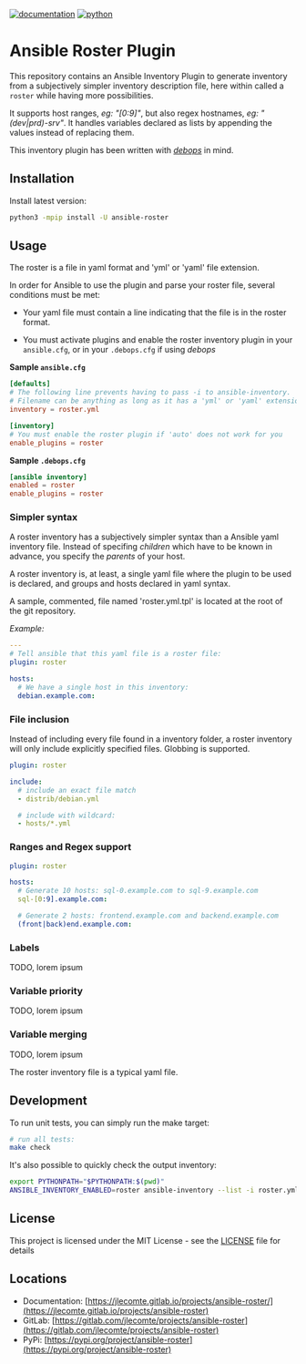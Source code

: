 [![documentation](https://img.shields.io/badge/documentation-html-informational)](https://jlecomte.gitlab.io/projects/ansible-roster)
[![python](https://img.shields.io/badge/python-3.6%20%7C%203.7%20%7C%203.8-informational)](https://pypi.org/project/ansible-roster)

# Ansible Roster Plugin

This repository contains an Ansible Inventory Plugin to generate inventory from a subjectively simpler inventory description file, here within called a `roster` while having more possibilities.

It supports host ranges, _eg: "[0:9]"_, but also regex hostnames, _eg: "(dev|prd)-srv"_. It handles variables declared as lists by appending the values instead of replacing them.

This inventory plugin has been written with [*debops*](https://docs.debops.org/en/master/) in mind.

## Installation

Install latest version:

~~~bash
python3 -mpip install -U ansible-roster
~~~

## Usage

The roster is a file in yaml format and 'yml' or 'yaml' file extension.

In order for Ansible to use the plugin and parse your roster file, several conditions must be met:

* Your yaml file must contain a line indicating that the file is in the roster format.

* You must activate plugins and enable the roster inventory plugin in your `ansible.cfg`, or in your `.debops.cfg` if using *debops*

**Sample `ansible.cfg`**

~~~toml
[defaults]
# The following line prevents having to pass -i to ansible-inventory.
# Filename can be anything as long as it has a 'yml' or 'yaml' extension although
inventory = roster.yml

[inventory]
# You must enable the roster plugin if 'auto' does not work for you
enable_plugins = roster
~~~

**Sample `.debops.cfg`**

~~~toml
[ansible inventory]
enabled = roster
enable_plugins = roster
~~~

### Simpler syntax

A roster inventory has a subjectively simpler syntax than a Ansible yaml inventory file. Instead of specifing *children* which have to be known in advance, you specify the *parents* of your host.

A roster inventory is, at least, a single yaml file where the plugin to be used is declared, and groups and hosts declared in yaml syntax.

A sample, commented, file named 'roster.yml.tpl' is located at the root of the git repository.

*Example:*
~~~yaml
---
# Tell ansible that this yaml file is a roster file:
plugin: roster

hosts:
  # We have a single host in this inventory:
  debian.example.com:
~~~

### File inclusion

Instead of including every file found in a inventory folder, a roster inventory will only include explicitly specified files. Globbing is supported.

~~~yaml
plugin: roster

include:
  # include an exact file match
  - distrib/debian.yml

  # include with wildcard:
  - hosts/*.yml
~~~

### Ranges and Regex support

~~~yaml
plugin: roster

hosts:
  # Generate 10 hosts: sql-0.example.com to sql-9.example.com
  sql-[0:9].example.com:

  # Generate 2 hosts: frontend.example.com and backend.example.com
  (front|back)end.example.com:
~~~

### Labels

TODO, lorem ipsum

### Variable priority

TODO, lorem ipsum

### Variable merging

TODO, lorem ipsum

The roster inventory file is a typical yaml file.


## Development

To run unit tests, you can simply run the make target:

~~~bash
# run all tests:
make check
~~~

It's also possible to quickly check the output inventory:
~~~bash
export PYTHONPATH="$PYTHONPATH:$(pwd)"
ANSIBLE_INVENTORY_ENABLED=roster ansible-inventory --list -i roster.yml
~~~

## License

This project is licensed under the MIT License - see the [LICENSE](LICENSE) file for details

## Locations

  * Documentation: [https://jlecomte.gitlab.io/projects/ansible-roster/](https://jlecomte.gitlab.io/projects/ansible-roster)
  * GitLab: [https://gitlab.com/jlecomte/projects/ansible-roster](https://gitlab.com/jlecomte/projects/ansible-roster)
  * PyPi: [https://pypi.org/project/ansible-roster](https://pypi.org/project/ansible-roster)

